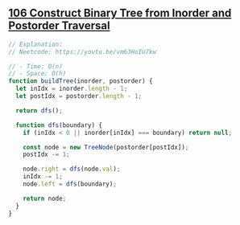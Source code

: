 ## [106 Construct Binary Tree from Inorder and Postorder Traversal](https://leetcode.com/problems/construct-binary-tree-from-inorder-and-postorder-traversal/description/)

<!-- notecardId: 1760625719075 -->

```js
// Explanation:
// Neetcode: https://youtu.be/vm63HuIU7kw

// - Time: O(n)
// - Space: O(h)
function buildTree(inorder, postorder) {
  let inIdx = inorder.length - 1;
  let postIdx = postorder.length - 1;

  return dfs();

  function dfs(boundary) {
    if (inIdx < 0 || inorder[inIdx] === boundary) return null;

    const node = new TreeNode(postorder[postIdx]);
    postIdx -= 1;

    node.right = dfs(node.val);
    inIdx -= 1;
    node.left = dfs(boundary);

    return node;
  }
}
```
